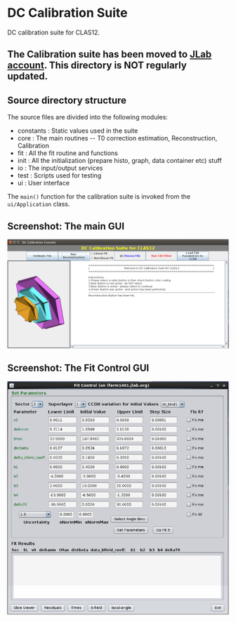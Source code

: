 DC Calibration Suite
====================
DC calibration suite for CLAS12.

The Calibration suite has been moved to [JLab account](https://github.com/JeffersonLab/clas12calibration-dc). This directory is NOT regularly updated.
-----------------------------------------------------------------------------------------

Source directory structure
--------------------------
The source files are divided into the following modules:
 - constants : Static values used in the suite
 - core : The main routines -- T0 correction estimation, Reconstruction, Calibration 
 - fit : All the fit routine and functions
 - init : All the initialization (prepare histo, graph, data container etc) stuff
 - io : The input/output services
 - test : Scripts used for testing
 - ui : User interface 

The ```main()``` function for the calibration suite is invoked from the ```ui/Application``` class. 



Screenshot: The main GUI
--------------------------
![The main GUI](src/images/DC_Calib_GUI1.png)


Screenshot: The Fit Control GUI
-------------------------------
![The Fit Control GUI](src/images/DC_Calib_GUI2.png)
